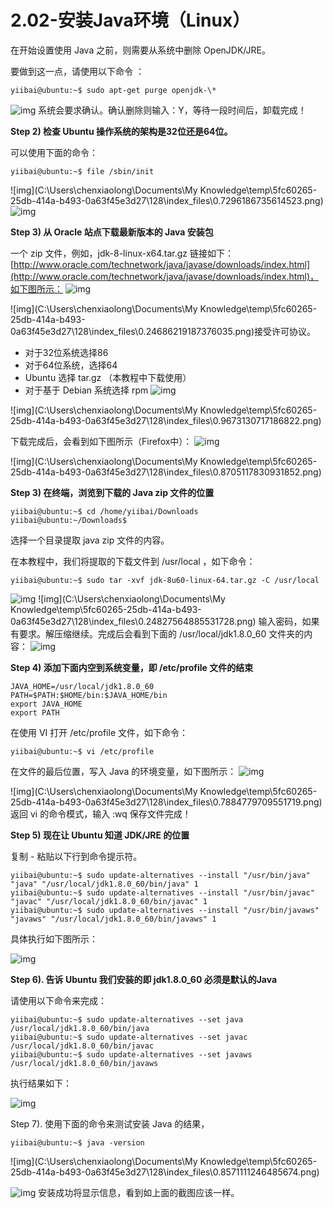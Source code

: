 # 2.02-安装Java环境（Linux）

在开始设置使用 Java 之前，则需要从系统中删除 OpenJDK/JRE。

要做到这一点，请使用以下命令 ：

```
yiibai@ubuntu:~$ sudo apt-get purge openjdk-\*
```

![img](index_files/1-150R209241Y42.png)
系统会要求确认。确认删除则输入：Y，等待一段时间后，卸载完成！

**Step 2) 检查 Ubuntu 操作系统的架构是32位还是64位。**

可以使用下面的命令：

```
yiibai@ubuntu:~$ file /sbin/init
```

![img](C:\Users\chenxiaolong\Documents\My Knowledge\temp\5fc60265-25db-414a-b493-0a63f45e3d27\128\index_files\0.7296186735614523.png)![img](index_files/1-150R2092451B9.png)

**Step 3) 从 Oracle 站点下载最新版本的 Java 安装包**

一个 zip 文件，例如，jdk-8-linux-x64.tar.gz
链接如下：[http://www.oracle.com/technetwork/java/javase/downloads/index.html](http://www.oracle.com/technetwork/java/javase/downloads/index.html)，如下图所示：
![img](index_files/1-150R209251JM.png)

![img](C:\Users\chenxiaolong\Documents\My Knowledge\temp\5fc60265-25db-414a-b493-0a63f45e3d27\128\index_files\0.24686219187376035.png)接受许可协议。

- 对于32位系统选择86
- 对于64位系统，选择64
- Ubuntu 选择 tar.gz （本教程中下载使用）
- 对于基于 Debian 系统选择 rpm
  ![img](index_files/1-150R2092552Y4.png)

![img](C:\Users\chenxiaolong\Documents\My Knowledge\temp\5fc60265-25db-414a-b493-0a63f45e3d27\128\index_files\0.9673130717186822.png)

下载完成后，会看到如下图所示（Firefox中）：
![img](index_files/1-150R2092615530.png)

![img](C:\Users\chenxiaolong\Documents\My Knowledge\temp\5fc60265-25db-414a-b493-0a63f45e3d27\128\index_files\0.8705117830931852.png)

**Step 3) 在终端，浏览到下载的 Java zip 文件的位置**

```
yiibai@ubuntu:~$ cd /home/yiibai/Downloads
yiibai@ubuntu:~/Downloads$ 
```

选择一个目录提取 java zip 文件的内容。

在本教程中，我们将提取的下载文件到 /usr/local ，如下命令：

```
yiibai@ubuntu:~$ sudo tar -xvf jdk-8u60-linux-64.tar.gz -C /usr/local

```

![img](index_files/1-150R2092Z3939.png)
![img](C:\Users\chenxiaolong\Documents\My Knowledge\temp\5fc60265-25db-414a-b493-0a63f45e3d27\128\index_files\0.24827564885531728.png)
输入密码，如果有要求。解压缩继续。完成后会看到下面的 /usr/local/jdk1.8.0_60 文件夹的内容：
![img](index_files/1-150R209301J08.png)

**Step 4) 添加下面内空到系统变量，即 /etc/profile 文件的结束**

```
JAVA_HOME=/usr/local/jdk1.8.0_60
PATH=$PATH:$HOME/bin:$JAVA_HOME/bin
export JAVA_HOME
export PATH
```

在使用 VI 打开 /etc/profile 文件，如下命令：

```
yiibai@ubuntu:~$ vi /etc/profile
```

在文件的最后位置，写入 Java 的环境变量，如下图所示：
![img](index_files/1-150R2093046140.png)

![img](C:\Users\chenxiaolong\Documents\My Knowledge\temp\5fc60265-25db-414a-b493-0a63f45e3d27\128\index_files\0.7884779709551719.png)返回 vi 的命令模式，输入 :wq 保存文件完成！

**Step 5) 现在让 Ubuntu 知道 JDK/JRE 的位置**

复制 - 粘贴以下行到命令提示符。

```
yiibai@ubuntu:~$ sudo update-alternatives --install "/usr/bin/java" "java" "/usr/local/jdk1.8.0_60/bin/java" 1
yiibai@ubuntu:~$ sudo update-alternatives --install "/usr/bin/javac" "javac" "/usr/local/jdk1.8.0_60/bin/javac" 1
yiibai@ubuntu:~$ sudo update-alternatives --install "/usr/bin/javaws" "javaws" "/usr/local/jdk1.8.0_60/bin/javaws" 1
```

具体执行如下图所示：

![img](index_files/1-150R2093113620.png)

**Step 6). 告诉 Ubuntu 我们安装的即 jdk1.8.0_60 必须是默认的Java**

请使用以下命令来完成：

```
yiibai@ubuntu:~$ sudo update-alternatives --set java /usr/local/jdk1.8.0_60/bin/java
yiibai@ubuntu:~$ sudo update-alternatives --set javac /usr/local/jdk1.8.0_60/bin/javac
yiibai@ubuntu:~$ sudo update-alternatives --set javaws /usr/local/jdk1.8.0_60/bin/javaws
```

执行结果如下：

![img](index_files/1-150R2093133b6.png)

Step 7). 使用下面的命令来测试安装 Java 的结果，

```
yiibai@ubuntu:~$ java -version
```

![img](C:\Users\chenxiaolong\Documents\My Knowledge\temp\5fc60265-25db-414a-b493-0a63f45e3d27\128\index_files\0.8571111246485674.png)

![img](index_files/1-150R2093203317.png)
安装成功将显示信息，看到如上面的截图应该一样。